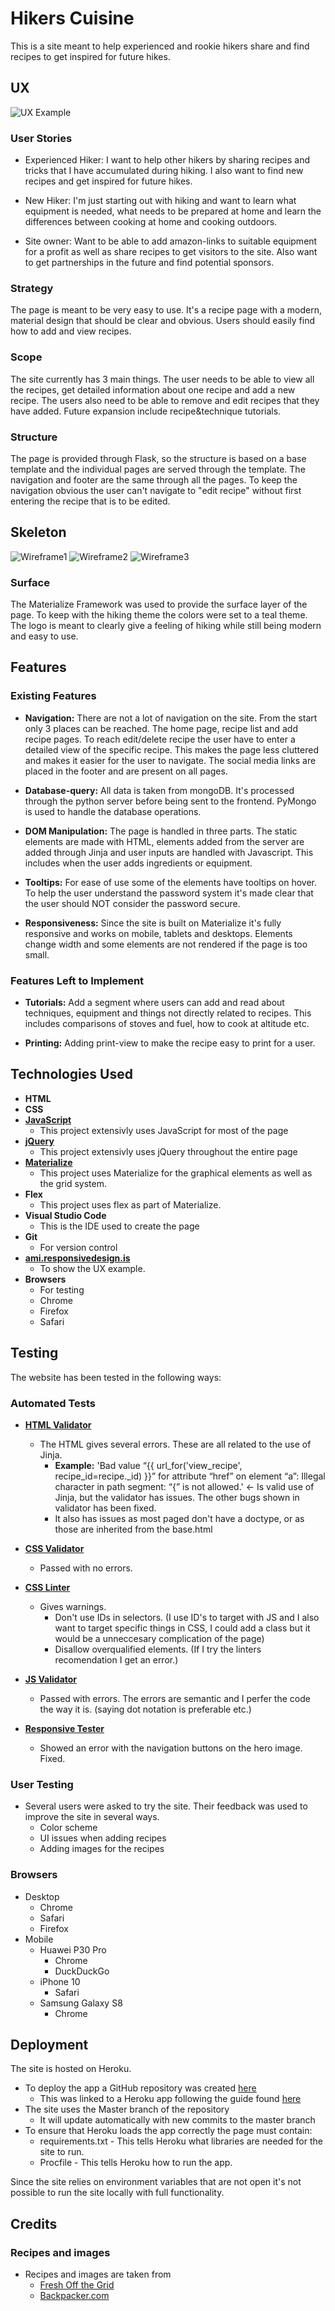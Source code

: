 # Hikers Cuisine 

This is a site meant to help experienced and rookie hikers share and find recipes to get inspired for future hikes.

## UX

![UX Example](https://github.com/Lloldrin/Milestone3/blob/master/assets/readme/responsiveness.PNG)

### User Stories
 
* Experienced Hiker: I want to help other hikers by sharing recipes and tricks that I have accumulated during hiking. I also want to find new recipes and get inspired for future hikes.

* New Hiker: I'm just starting out with hiking and want to learn what equipment is needed, what needs to be prepared at home and learn the differences between cooking at home and cooking outdoors.

* Site owner: Want to be able to add amazon-links to suitable equipment for a profit as well as share recipes to get visitors to the site. Also want to get partnerships in the future and find potential sponsors.

### Strategy
The page is meant to be very easy to use. It's a recipe page with a modern, material design that should be clear and obvious. Users should easily find how to add and view recipes. 

### Scope
The site currently has 3 main things. The user needs to be able to view all the recipes, get detailed information about one recipe and add a new recipe. The users also need to be able to remove and edit recipes that they have added. Future expansion include recipe&technique tutorials. 

### Structure 
The page is provided through Flask, so the structure is based on a base template and the individual pages are served through the template. The navigation and footer are the same through all the pages. To keep the navigation obvious the user can't navigate to "edit recipe" without first entering the recipe that is to be edited. 

## Skeleton

![Wireframe1](https://github.com/Lloldrin/Milestone3/blob/master/assets/readme/wireframe1.PNG)
![Wireframe2](https://github.com/Lloldrin/Milestone3/blob/master/assets/readme/wireframe1.PNG)
![Wireframe3](https://github.com/Lloldrin/Milestone3/blob/master/assets/readme/wireframe1.PNG)

### Surface
The Materialize Framework was used to provide the surface layer of the page. To keep with the hiking theme the colors were set to a teal theme. The logo is meant to clearly give a feeling of hiking while still being modern and easy to use. 

## Features

### Existing Features

* **Navigation:** There are not a lot of navigation on the site. From the start only 3 places can be reached. The home page, recipe list and add recipe pages. To reach edit/delete recipe the user have to enter a detailed view of the specific recipe. This makes the page less cluttered and makes it easier for the user to navigate. The social media links are placed in the footer and are present on all pages. 

* **Database-query:** All data is taken from mongoDB. It's processed through the python server before being sent to the frontend. PyMongo is used to handle the database operations.

* **DOM Manipulation:** The page is handled in three parts. The static elements are made with HTML, elements added from the server are added through Jinja and user inputs are handled with Javascript. This includes when the user adds ingredients or equipment.

* **Tooltips:** For ease of use some of the elements have tooltips on hover. To help the user understand the password system it's made clear that the user should NOT consider the password secure.

* **Responsiveness:** Since the site is built on Materialize it's fully responsive and works on mobile, tablets and desktops. Elements change width and some elements are not rendered if the page is too small.

### Features Left to Implement

* **Tutorials:** Add a segment where users can add and read about techniques, equipment and things not directly related to recipes. This includes comparisons of stoves and fuel, how to cook at altitude etc. 

* **Printing:** Adding print-view to make the recipe easy to print for a user. 

## Technologies Used
 
* **HTML**
* **CSS** 
* **[JavaScript](https://developer.mozilla.org/en-US/docs/Web/JavaScript)** 
    * This project extensivly uses JavaScript for most of the page
* **[jQuery](https://jquery.com)** 
    * This project extensivly uses jQuery throughout the entire page
* **[Materialize](https://materializecss.com/)**
	* This project uses Materialize for the graphical elements as well as the grid system.
* **Flex**
    * This project uses flex as part of Materialize.
* **Visual Studio Code** 
    * This is the IDE used to create the page
* **Git** 
    * For version control
* **[ami.responsivedesign.is](http://ami.responsivedesign.is/)**
    * To show the UX example.
* **Browsers** 
    * For testing
    * Chrome
    * Firefox
    * Safari
	

## Testing

The website has been tested in the following ways: 

### Automated Tests

* **[HTML Validator](https://www.freeformatter.com/html-validator.html)**
    * The HTML gives several errors. These are all related to the use of Jinja. 
        * **Example:** 'Bad value “{{ url_for('view_recipe', recipe_id=recipe._id) }}” for attribute “href” on element “a”: Illegal character in path segment: “{” is not allowed.'  <- Is valid use of Jinja, but the validator has issues. The other bugs shown in validator has been fixed. 
        * It also has issues as most paged don't have a doctype, <head> or <body> as those are inherited from the base.html

* **[CSS Validator](https://jigsaw.w3.org/css-validator/validator)**
    * Passed with no errors.

* **[CSS Linter](http://csslint.net/)**
    * Gives warnings.
        * Don't use IDs in selectors. (I use ID's to target with JS and I also want to target specific things in CSS, I could add a class but it would be a unneccesary complication of the page)
        * Disallow overqualified elements. (If I try the linters recomendation I get an error.)

* **[JS Validator](https://jshint.com/)**
    * Passed with errors. The errors are semantic and I perfer the code the way it is. (saying dot notation is preferable etc.)

* **[Responsive Tester](https://www.responsinator.com/?url=https%3A%2F%2Fmilestone-3-hikers-cuisine.herokuapp.com%2Findex)**
    * Showed an error with the navigation buttons on the hero image. Fixed. 

### User Testing

* Several users were asked to try the site. Their feedback was used to improve the site in several ways. 
    * Color scheme
    * UI issues when adding recipes
    * Adding images for the recipes
   
### Browsers 
* Desktop
    * Chrome 
    * Safari
    * Firefox 
* Mobile
    * Huawei P30 Pro
        * Chrome
        * DuckDuckGo
    * iPhone 10 
        * Safari  
    * Samsung Galaxy S8 
        * Chrome  

## Deployment

The site is hosted on Heroku.

* To deploy the app a GitHub repository was created [here](https://github.com/Lloldrin/Milestone3)
    * This was linked to a Heroku app following the guide found [here](https://devcenter.heroku.com/articles/github-integration)
* The site uses the Master branch of the repository
    * It will update automatically with new commits to the master branch
* To ensure that Heroku loads the app correctly the page must contain:
    * requirements.txt - This tells Heroku what libraries are needed for the site to run.
    * Procfile - This tells Heroku how to run the app.
 
Since the site relies on environment variables that are not open it's not possible to run the site locally with full functionality. 

## Credits

### Recipes and images
* Recipes and images are taken from
    * [Fresh Off the Grid](www.freshoffthegrid.com)
    * [Backpacker.com](https://www.backpacker.com)
